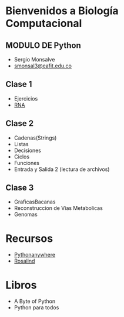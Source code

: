 # Bienvenidos a Biología Computacional

## MODULO DE Python

+ Sergio Monsalve
+ smonsal3@eafit.edu.co


## Clase 1
  + Ejercicios
  + [RNA](ejemplos/EjemploRosalind/rna.py)

## Clase 2

  + Cadenas(Strings)
  + Listas
  + Decisiones
  + Ciclos
  + Funciones
  + Entrada y Salida 2 (lectura de archivos)


## Clase 3

  + GraficasBacanas
  + Reconstruccion de Vias Metabolicas
  + Genomas

# Recursos

+ [Pythonanywhere](Pythonanywhere.com)
+ [Rosalind](rosalind.info)

# Libros

+ A Byte of Python
+ Python para todos
